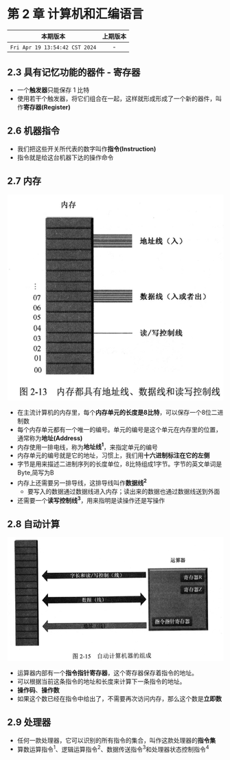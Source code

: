 # 第 2 章 计算机和汇编语言

|本期版本|上期版本|
|:---:|:---:|
`Fri Apr 19 13:54:42 CST 2024` | -

## 2.3 具有记忆功能的器件 - 寄存器

* 一个**触发器**只能保存 1 比特
* 使用若干个触发器，将它们组合在一起，这样就形成形成了一个新的器件，叫作**寄存器(Register)**

## 2.6 机器指令

* 我们把这些开关所代表的数字叫作**指令(Instruction)**
* 指令就是给这台机器下达的操作命令

## 2.7 内存

<img src="./01.png" />

* 在主流计算机的内存里，每个**内存单元的长度是8比特**，可以保存一个8位二进制数
* 每个内存单元都有一个唯一的编号。单元的编号是这个单元在内存里的位置，通常称为**地址(Address)**
* 内存使用一排电线，称为**地址线<sup>1</sup>**，来指定单元的编号
* 内存单元的编号就是它的地址，习惯上，我们用**十六进制标注在它的左侧**
* 字节是用来描述二进制序列的长度单位，8比特组成1字节。字节的英文单词是Byte,简写为B
* 内存上还需要另一排导线，这排导线叫作**数据线<sup>2<sup>**
	* 要写入的数据通过数据线进入内存；读出来的数据也通过数据线送到外面
* 还需要一个**读写控制线<sup>3</sup>**，用来指明是读操作还是写操作

## 2.8 自动计算

<img src="./02.png" />

* 运算器内部有一个**指令指针寄存器**，这个寄存器保存着指令的地址。
* 可以根据当前这条指令的地址和长度来计算下一条指令的地址。
* **操作码**、**操作数**
* 如果这个数已经在指令中给出了，不需要再次访问内存，那么这个数是**立即数**


## 2.9 处理器

* 任何一款处理器，它可以识别的所有指令的集合，叫作这款处理器的**指令集**
* 算数运算指令<sup>1</sup>、逻辑运算指令<sup>2</sup>、数据传送指令<sup>3</sup>和处理器状态控制指令<sup>4</sup>